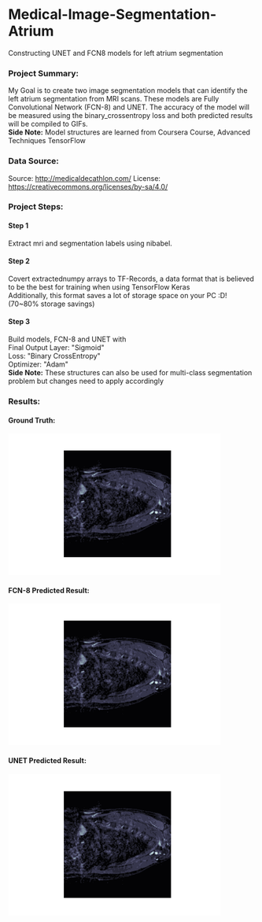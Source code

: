 # Medical-Image-Segmentation-Atrium
Constructing UNET and FCN8 models for left atrium segmentation

### Project Summary:
My Goal is to create two image segmentation models that can identify the left atrium segmentation from MRI scans. These models are Fully Convolutional Network (FCN-8) and UNET. 
The accuracy of the model will be measured using the binary_crossentropy loss and both predicted results will be compiled to GIFs. <br>
**Side Note:** Model structures are learned from Coursera Course, Advanced Techniques TensorFlow

### Data Source:
Source: http://medicaldecathlon.com/
License: https://creativecommons.org/licenses/by-sa/4.0/

### Project Steps:
#### Step 1 
Extract mri and segmentation labels using nibabel. <br>
#### Step 2 
Covert extractednumpy arrays to TF-Records, a data format that is believed to be the best for training when using TensorFlow Keras <br>
Additionally, this format saves a lot of storage space on your PC :D! (70~80% storage savings)
#### Step 3
Build models, FCN-8 and UNET with <br>
Final Output Layer: "Sigmoid" <br>
Loss: "Binary CrossEntropy"<br>
Optimizer: "Adam"<br>
**Side Note:** These structures can also be used for multi-class segmentation problem but changes need to apply accordingly


### Results:
#### Ground Truth:
<img src = "Images/valid_tf_artium.gif">

#### FCN-8 Predicted Result:
<img src = "Images/FCN8_pred_tf_artium.gif">

#### UNET Predicted Result:
<img src = "Images/FCN8_pred_tf_artium.gif">

